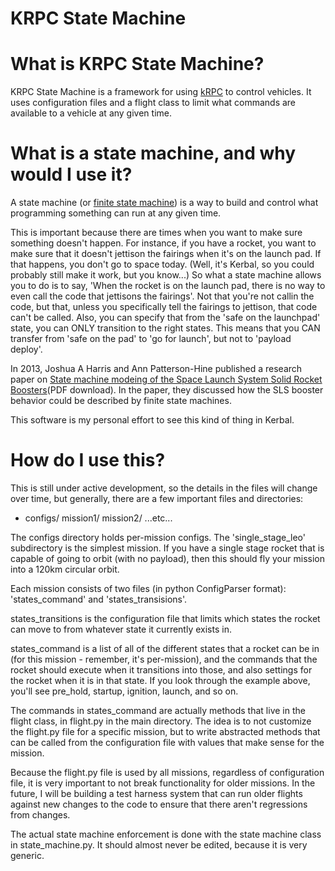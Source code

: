 KRPC State Machine
==================

# What is KRPC State Machine?

KRPC State Machine is a framework for using [kRPC](https://github.com/krpc/krpc) to control vehicles. It uses configuration files and a flight class to limit what commands are available to a vehicle at any given time. 

# What is a state machine, and why would I use it?
A state machine (or [finite state machine](https://brilliant.org/wiki/finite-state-machines/)) is a way to build and control what programming something can run at any given time. 

This is important because there are times when you want to make sure something doesn't happen. For instance, if you have a rocket, you want to make sure that it doesn't jettison the fairings when it's on the launch pad. If that happens, you don't go to space today. (Well, it's Kerbal, so you could probably still make it work, but you know...) So what a state machine allows you to do is to say, 'When the rocket is on the launch pad, there is no way to even call the code that jettisons the fairings'. Not that you're not callin the code, but that, unless you specifically tell the fairings to jettison, that code can't be called. Also, you can specify that from the 'safe on the launchpad' state, you can ONLY transition to the right states. This means that you CAN transfer from 'safe on the pad' to 'go for launch', but not to 'payload deploy'. 

In 2013, Joshua A Harris and Ann Patterson-Hine published a research paper on [State machine modeing of the Space Launch System Solid Rocket Boosters](https://ti.arc.nasa.gov/publications/10841/download/)(PDF download). In the paper, they discussed how the SLS booster behavior could be described by finite state machines. 

This software is my personal effort to see this kind of thing in Kerbal. 

# How do I use this?

This is still under active development, so the details in the files will change over time, but generally, there are a few important files and directories: 

 - configs/
          mission1/
          mission2/
          ...etc...

The configs directory holds per-mission configs. The 'single_stage_leo' subdirectory is the simplest mission. If you have a single stage rocket that is capable of going to orbit (with no payload), then this should fly your mission into a 120km circular orbit.

Each mission consists of two files (in python ConfigParser format): 'states_command' and 'states_transisions'. 

states_transitions is the configuration file that limits which states the rocket can move to from whatever state it currently exists in.

states_command is a list of all of the different states that a rocket can be in (for this mission - remember, it's per-mission), and the commands that the rocket should execute when it transitions into those, and also settings for the rocket when it is in that state. If you look through the example above, you'll see pre_hold, startup, ignition, launch, and so on. 

The commands in states_command are actually methods that live in the flight class, in flight.py in the main directory. The idea is to not customize the flight.py file for a specific mission, but to write abstracted methods that can be called from the configuration file with values that make sense for the mission. 

Because the flight.py file is used by all missions, regardless of configuration file, it is very important to not break functionality for older missions. In the future, I will be building a test harness system that can run older flights against new changes to the code to ensure that there aren't regressions from changes. 

The actual state machine enforcement is done with the state machine class in state_machine.py. It should almost never be edited, because it is very generic. 
